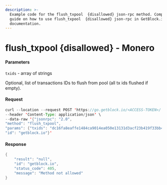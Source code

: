 ```yaml
---
description: >-
  Example code for the flush_txpool  {disallowed} json-rpc method. Сomplete
  guide on how to use flush_txpool  {disallowed} json-rpc in GetBlock.io Web3
  documentation.
---
```


# flush\_txpool {disallowed} - Monero

#### Parameters

`txids` - array of strings

Optional, list of transactions IDs to flush from pool (all tx ids flushed if empty).

#### Request

```java
curl --location --request POST 'https://go.getblock.io/<ACCESS-TOKEN>/' \
--header 'Content-Type: application/json' \
--data-raw '{"jsonrpc": "2.0",
"method": "flush_txpool",
"params": {"txids": "dc16fa8eaffe1484ca9014ea050e13131d3acf23b419f33bb4cc0b32b6c49308"},
"id": "getblock.io"}'
```

#### Response

```java
{
    "result": "null",
    "id": "getblock.io",
    "status_code": 405,
    "message": "Method not allowed"
}
```
